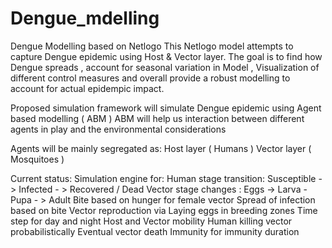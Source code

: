 # Dengue_mdelling
Dengue Modelling based on Netlogo
This Netlogo model attempts to capture Dengue epidemic using Host & Vector layer.
The goal is to find how Dengue spreads , account for seasonal variation in Model , Visualization of different control measures and overall provide a robust modelling to account for actual epidempic impact.

Proposed simulation framework will simulate Dengue epidemic using Agent based modelling ( ABM )
ABM will help us interaction between different agents in play and the environmental considerations

Agents will be mainly segregated as:
  Host layer ( Humans )
  Vector layer ( Mosquitoes )

Current status:
Simulation engine for:
  Human stage transition:  Susceptible -> Infected - > Recovered / Dead 
  Vector stage changes : Eggs -> Larva - Pupa - > Adult
  Bite based on hunger for female vector
  Spread of infection based on bite
  Vector reproduction via Laying eggs in breeding zones
  Time step for day and night
  Host and Vector mobility
  Human killing vector probabilistically
  Eventual vector death
  Immunity for immunity duration
